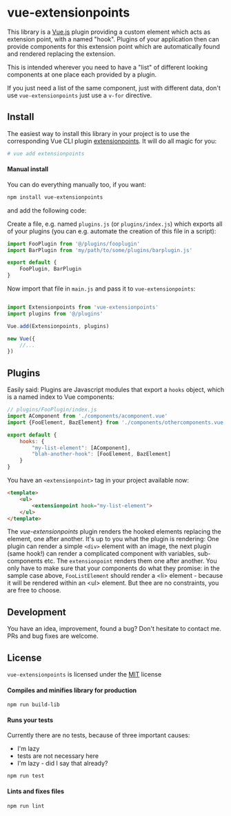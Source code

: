 # vue-extensionpoints

This library is a [Vue.js](https://vuejs.org) plugin providing a custom element which acts as extension point, with a named "hook". Plugins of your application then can provide components for this extension point which are automatically found and rendered replacing the extension.

This is intended wherever you need to have a "list" of different looking components at one place each provided by a plugin.

If you just need a list of the same component, just with different data, don't use `vue-extensionpoints` just use a `v-for` directive.

## Install

The easiest way to install this library in your project is to use the corresponding Vue CLI plugin [extensionpoints](https://github.com/nerdocs/vue-cli-plugin-extensionpoints). It will do all magic for you: 
```bash
# vue add extensionpoints
```

#### Manual install

You can do everything manually too, if you want:
```bash
npm install vue-extensionpoints
```
and add the following code:

Create a file, e.g. named `plugins.js` (or `plugins/index.js`) which exports all of your plugins (you can e.g. automate the creation of this file in a script):
```javascript
import FooPlugin from '@/plugins/fooplugin'
import BarPlugin from 'my/path/to/some/plugins/barplugin.js'

export default {
    FooPlugin, BarPlugin
}
```

Now import that file in `main.js` and pass it to `vue-extensionpoints`:

```javascript

import Extensionpoints from 'vue-extensionpoints'
import plugins from '@/plugins'

Vue.add(Extensionpoints, plugins)

new Vue({
    //...
})
```

## Plugins

Easily said: Plugins are Javascript modules that export a `hooks` object, which is a named index to Vue components:

```javascript
// plugins/FooPlugin/index.js
import AComponent from './components/acomponent.vue'
import {FooElement, BazElement} from './components/othercomponents.vue'

export default {
    hooks: {
        "my-list-element": [AComponent],
        "blah-another-hook": [FooElement, BazElement]
    }   
}
```

You have an `<extensionpoint>` tag in your project available now:

```html
<template>
    <ul>
        <extensionpoint hook="my-list-element">
    </ul>
</template>
```

The *vue-extensionpoints* plugin renders the hooked elements replacing the <extensionpoint> element, one after another. It's up to you what the plugin is rendering: One plugin can render a simple `<div>` element with an image, the next plugin (same hook!) can render a complicated component with variables, sub-components etc. The `extensionpoint` renders them one after another. You only have to make sure that your components do what they promise: in the sample case above, `FooListElement` should render a \<li\> element - because it will be rendered within an \<ul\> element. But thee are no constraints, you are free to choose.
 

## Development

You have an idea, improvement, found a bug? Don't hesitate to contact me. PRs and bug fixes are welcome.

## License

`vue-extensionpoints` is licensed under the [MIT](https://opensource.org/licenses/mit-license.php) license

#### Compiles and minifies library for production
```
npm run build-lib
```

#### Runs your tests
Currently there are no tests, because of three important causes:

* I'm lazy
* tests are not necessary here
* I'm lazy - did I say that already?

```
npm run test
```

#### Lints and fixes files
```
npm run lint
```
